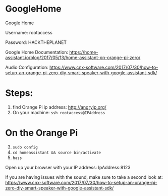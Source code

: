 # GoogleHome
Google Home

Username: rootaccess

Password: HACKTHEPLANET

Google Home Documentation:
https://home-assistant.io/blog/2017/05/13/home-assistant-on-orange-pi-zero/

Audio Configuration:
https://www.cnx-software.com/2017/07/30/how-to-setup-an-orange-pi-zero-diy-smart-speaker-with-google-assistant-sdk/

# Steps: 
1. find Orange Pi ip address: http://angryip.org/
2. On your machine: `ssh rootaccess@IPAddress`
# On the Orange Pi
3. `sudo config`
4. `cd homeassistant && source bin/activate`
5. `hass`

Open up your browser with your IP address: IpAddress:8123

If you are having issues with the sound, make sure to take a second look at: https://www.cnx-software.com/2017/07/30/how-to-setup-an-orange-pi-zero-diy-smart-speaker-with-google-assistant-sdk/
